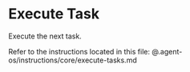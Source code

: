 # Execute Task

Execute the next task.

Refer to the instructions located in this file:
@.agent-os/instructions/core/execute-tasks.md